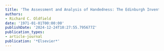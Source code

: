 ```yaml
---
title: 'The Assessment and Analysis of Handedness: The Edinburgh Inventory'
authors:
- Richard C. Oldfield
date: '1971-01-01T00:00:00'
publishDate: '2024-12-24T10:27:55.795677Z'
publication_types:
- article-journal
publication: '*Elsevier*'
---
```

